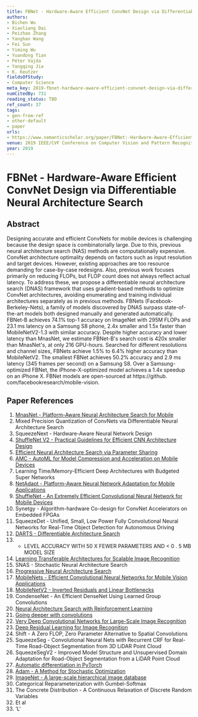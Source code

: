 ```yaml
---
title: FBNet - Hardware-Aware Efficient ConvNet Design via Differentiable Neural Architecture Search
authors:
- Bichen Wu
- Xiaoliang Dai
- Peizhao Zhang
- Yanghan Wang
- Fei Sun
- Yiming Wu
- Yuandong Tian
- Péter Vajda
- Yangqing Jia
- K. Keutzer
fieldsOfStudy:
- Computer Science
meta_key: 2019-fbnet-hardware-aware-efficient-convnet-design-via-differentiable-neural-architecture-search
numCitedBy: 731
reading_status: TBD
ref_count: 37
tags:
- gen-from-ref
- other-default
- paper
urls:
- https://www.semanticscholar.org/paper/FBNet:-Hardware-Aware-Efficient-ConvNet-Design-via-Wu-Dai/45532bffbfbb5553da0b2d0844e95a1b37e59147?sort=total-citations
venue: 2019 IEEE/CVF Conference on Computer Vision and Pattern Recognition (CVPR)
year: 2019
---
```


# FBNet - Hardware-Aware Efficient ConvNet Design via Differentiable Neural Architecture Search

## Abstract

Designing accurate and efficient ConvNets for mobile devices is challenging because the design space is combinatorially large. Due to this, previous neural architecture search (NAS) methods are computationally expensive. ConvNet architecture optimality depends on factors such as input resolution and target devices. However, existing approaches are too resource demanding for case-by-case redesigns. Also, previous work focuses primarily on reducing FLOPs, but FLOP count does not always reflect actual latency. To address these, we propose a differentiable neural architecture search (DNAS) framework that uses gradient-based methods to optimize ConvNet architectures, avoiding enumerating and training individual architectures separately as in previous methods. FBNets (Facebook-Berkeley-Nets), a family of models discovered by DNAS surpass state-of-the-art models both designed manually and generated automatically. FBNet-B achieves 74.1% top-1 accuracy on ImageNet with 295M FLOPs and 23.1 ms latency on a Samsung S8 phone, 2.4x smaller and 1.5x faster than MobileNetV2-1.3 with similar accuracy. Despite higher accuracy and lower latency than MnasNet, we estimate FBNet-B's search cost is 420x smaller than MnasNet's, at only 216 GPU-hours. Searched for different resolutions and channel sizes, FBNets achieve 1.5% to 6.4% higher accuracy than MobileNetV2. The smallest FBNet achieves 50.2% accuracy and 2.9 ms latency (345 frames per second) on a Samsung S8. Over a Samsung-optimized FBNet, the iPhone-X-optimized model achieves a 1.4x speedup on an iPhone X. FBNet models are open-sourced at https://github. com/facebookresearch/mobile-vision.

## Paper References

1. [MnasNet - Platform-Aware Neural Architecture Search for Mobile](2019-mnasnet-platform-aware-neural-architecture-search-for-mobile.md)
2. Mixed Precision Quantization of ConvNets via Differentiable Neural Architecture Search
3. SqueezeNext - Hardware-Aware Neural Network Design
4. [ShuffleNet V2 - Practical Guidelines for Efficient CNN Architecture Design](2018-shufflenet-v2-practical-guidelines-for-efficient-cnn-architecture-design.md)
5. [Efficient Neural Architecture Search via Parameter Sharing](2018-efficient-neural-architecture-search-via-parameter-sharing.md)
6. [AMC - AutoML for Model Compression and Acceleration on Mobile Devices](2018-amc-automl-for-model-compression-and-acceleration-on-mobile-devices.md)
7. Learning Time/Memory-Efficient Deep Architectures with Budgeted Super Networks
8. [NetAdapt - Platform-Aware Neural Network Adaptation for Mobile Applications](2018-netadapt-platform-aware-neural-network-adaptation-for-mobile-applications.md)
9. [ShuffleNet - An Extremely Efficient Convolutional Neural Network for Mobile Devices](2018-shufflenet-an-extremely-efficient-convolutional-neural-network-for-mobile-devices.md)
10. Synetgy - Algorithm-hardware Co-design for ConvNet Accelerators on Embedded FPGAs
11. SqueezeDet - Unified, Small, Low Power Fully Convolutional Neural Networks for Real-Time Object Detection for Autonomous Driving
12. [DARTS - Differentiable Architecture Search](2019-darts-differentiable-architecture-search.md)
13. - LEVEL ACCURACY WITH 50 X FEWER PARAMETERS AND < 0 . 5 MB MODEL SIZE
14. [Learning Transferable Architectures for Scalable Image Recognition](2018-learning-transferable-architectures-for-scalable-image-recognition.md)
15. SNAS - Stochastic Neural Architecture Search
16. [Progressive Neural Architecture Search](2018-progressive-neural-architecture-search.md)
17. [MobileNets - Efficient Convolutional Neural Networks for Mobile Vision Applications](2017-mobilenets-efficient-convolutional-neural-networks-for-mobile-vision-applications.md)
18. [MobileNetV2 - Inverted Residuals and Linear Bottlenecks](2018-mobilenetv2-inverted-residuals-and-linear-bottlenecks.md)
19. CondenseNet - An Efficient DenseNet Using Learned Group Convolutions
20. [Neural Architecture Search with Reinforcement Learning](2017-neural-architecture-search-with-reinforcement-learning.md)
21. [Going deeper with convolutions](2015-going-deeper-with-convolutions.md)
22. [Very Deep Convolutional Networks for Large-Scale Image Recognition](2015-very-deep-convolutional-networks-for-large-scale-image-recognition.md)
23. [Deep Residual Learning for Image Recognition](2016-deep-residual-learning-for-image-recognition.md)
24. Shift - A Zero FLOP, Zero Parameter Alternative to Spatial Convolutions
25. SqueezeSeg - Convolutional Neural Nets with Recurrent CRF for Real-Time Road-Object Segmentation from 3D LiDAR Point Cloud
26. SqueezeSegV2 - Improved Model Structure and Unsupervised Domain Adaptation for Road-Object Segmentation from a LiDAR Point Cloud
27. [Automatic differentiation in PyTorch](2017-automatic-differentiation-in-pytorch.md)
28. [Adam - A Method for Stochastic Optimization](2015-adam-a-method-for-stochastic-optimization.md)
29. [ImageNet - A large-scale hierarchical image database](2009-imagenet-a-large-scale-hierarchical-image-database.md)
30. Categorical Reparameterization with Gumbel-Softmax
31. The Concrete Distribution - A Continuous Relaxation of Discrete Random Variables
32. Et al
33. ‘L'
